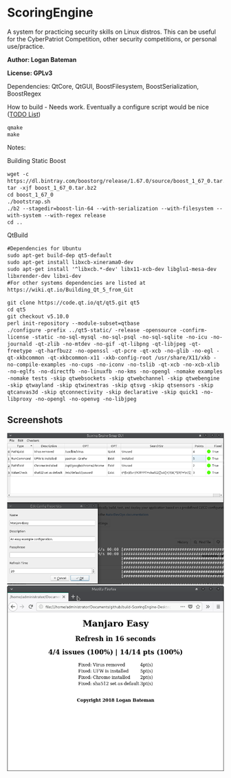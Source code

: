 # ScoringEngine
A system for practicing security skills on Linux distros. This can be useful for the CyberPatriot Competition, other security competitions, or personal use/practice.

**Author: Logan Bateman**

**License: GPLv3**

Dependencies: QtCore, QtGUI, BoostFilesystem, BoostSerialization, BoostRegex

How to build - Needs work. Eventually a configure script would be nice ([TODO List](docs/TODO.md))

```
qmake
make
```

Notes:

Building Static Boost
```
wget -c https://dl.bintray.com/boostorg/release/1.67.0/source/boost_1_67_0.tar.bz2
tar -xjf boost_1_67_0.tar.bz2
cd boost_1_67_0
./bootstrap.sh
./b2 --stagedir=boost-lin-64 --with-serialization --with-filesystem --with-system --with-regex release
cd ..
```

QtBuild
```
#Dependencies for Ubuntu
sudo apt-get build-dep qt5-default
sudo apt-get install libxcb-xinerama0-dev 
sudo apt-get install '^libxcb.*-dev' libx11-xcb-dev libglu1-mesa-dev libxrender-dev libxi-dev
#For other systems dependencies are listed at https://wiki.qt.io/Building_Qt_5_from_Git
```
```
git clone https://code.qt.io/qt/qt5.git qt5
cd qt5
git checkout v5.10.0
perl init-repository --module-subset=qtbase
./configure -prefix ../qt5-static/ -release -opensource -confirm-license -static -no-sql-mysql -no-sql-psql -no-sql-sqlite -no-icu -no-journald -qt-zlib -no-mtdev -no-gif -qt-libpng -qt-libjpeg -qt-freetype -qt-harfbuzz -no-openssl -qt-pcre -qt-xcb -no-glib -no-egl -qt-xkbcommon -qt-xkbcommon-x11 -xkb-config-root /usr/share/X11/xkb -no-compile-examples -no-cups -no-iconv -no-tslib -qt-xcb -no-xcb-xlib -no-eglfs -no-directfb -no-linuxfb -no-kms -no-opengl -nomake examples -nomake tests -skip qtwebsockets -skip qtwebchannel -skip qtwebengine -skip qtwayland -skip qtwinextras -skip qtsvg -skip qtsensors -skip qtcanvas3d -skip qtconnectivity -skip declarative -skip quick1 -no-libproxy -no-opengl -no-openvg -no-libjpeg
```


## Screenshots
![Configuration Screenshot](configscreenshot.png?raw=true "Config Screenshot")
![Report Screenshot](scorereportscreenshot.png?raw=true "Report Screenshot")
